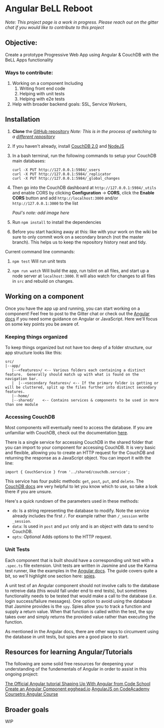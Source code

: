 # Angular BeLL Reboot
*Note: This project page is a work in progress. Please reach out on the gitter chat if you would like to contribute to this project*
## Objective:
Create a prototype Progressive Web App using Angular & CouchDB with the BeLL Apps functionality

### Ways to contribute:
1. Working on a component
    Including
    1. Writing front end code
    2. Helping with unit tests
    3. Helping with e2e tests
2. Help with broader backend goals: SSL, Service Workers,


## Installation

1. **Clone** the [GitHub repository](https://github.com/ole-vi/BeLL-angular-reboot)
    *Note: This is in the process of switching to a [different repository](https://github.com/ole-vi/planet)*
2. If you haven't already, install [CouchDB 2.0](http://couchdb.apache.org/) and [NodeJS](https://nodejs.org/en/)
3. In a bash terminal, run the following commands to setup your CouchDB main databases:

    ```
    curl -X PUT http://127.0.0.1:5984/_users
    curl -X PUT http://127.0.0.1:5984/_replicator
    curl -X PUT http://127.0.0.1:5984/_global_changes

    ```

4. Then go into the CouchDB dashboard at `http://127.0.0.1:5984/_utils` and enable CORS by clicking __Configuration__ -> __CORS__, click the __Enable CORS__ button and add `http://localhost:3000` and/or `http://127.0.0.1:3000` to the list

    *Paul's note: add image here*

5. Run `npm install` to install the dependencies
6. Before you start hacking away at this: like with your work on the wiki be sure to only commit work on a secondary branch (not the master branch).  This helps us to keep the repository history neat and tidy.

Current command line commands:

1. `npm test` Will run unit tests

2. `npm run watch` Will build the app, run tslint on all files, and start up a node server at `localhost:3000`.  It will also watch for changes to all files in `src` and rebuild on changes.

## Working on a component

Once you have the app up and running, you can start working on a component!  Feel free to post to the Gitter chat or check out the [Angular docs](https://angular.io/docs) if you need some guidance on Angular or JavaScript.  Here we'll focus on some key points you be aware of.

### Keeping things organized

To keep things organized but not have too deep of a folder structure, our app structure looks like this:

```
src/
|--app/
   |--<features>/ <-- Various folders each containing a distinct feature.  Generally should match up with what is found on the navigation bar.
   |  |--<secondary features>/ <-- If the primary folder is getting or will be cluttered, split up the files further into distinct secondary features.
   |--home/
   |--shared/    <-- Contains services & components to be used in more than one module
```

### Accessing CouchDB

Most components will eventually need to access the database.  If you are unfamiliar with CouchDB, check out the documentation [here](http://docs.couchdb.org/en/2.0.0/).

There is a single service for accessing CouchDB in the shared folder that you can import to your component for accessing CouchDB.  It is very basic and flexible, allowing you to create an HTTP request for the CouchDB and returning the response as a JavaScript object.  You can import it with the line:

```
import { CouchService } from '../shared/couchdb.service';
```

This service has four public methods: `get`, `post`, `put`, and `delete`.  The [CouchDB docs](http://docs.couchdb.org/en/2.0.0/) are very helpful to let you know which to use, so take a look there if you are unsure.

Here's a quick rundown of the parameters used in these methods:

* `db`: Is a string representing the database to modify.  Note the service already includes the first `/`.  For example rather than `/_session` write `_session`.
* `data`: Is used in `post` and `put` only and is an object with data to send to CouchDB.
* `opts`: *Optional* Adds options to the HTTP request.

### Unit Tests

Each component that is built should have a corresponding unit test with a `.spec.ts` file extension.  Unit tests are written in Jasmine and use the Karma test runner, like the examples in the [Angular docs](https://angular.io/guide/testing).  The guide covers quite a bit, so we'll highlight one section here: [spies](https://angular.io/guide/testing#test-a-component-with-an-async-service).

A unit test of an Angular component should not involve calls to the database to retreive data (this would fall under end to end tests), but sometimes functionality needs to be tested that would make a call to the database (i.e. login success/failure messages).  One option to avoid using the database that Jasmine provides is the `spy`.  Spies allow you to track a function and supply a return value.  When that function is called within the test, the spy takes over and simply returns the provided value rather than executing the function.

As mentioned in the Angular docs, there are other ways to circumvent using the database in unit tests, but spies are a good place to start.

## Resources for learning Angular/Tutorials

The following are some solid free resources for deepening your understanding of the fundementals of Angular in order to assist in this ongoing project:

[The Official Angular tutorial ](https://angular.io/)
[Shaping Up With Angular from Code School](https://www.codeschool.com/courses/shaping-up-with-angularjs)
[Create an Angular Component egghead.io](https://egghead.io/lessons/angular-2-create-a-simple-angular-2-component)
[AngularJS on CodeAcademy](https://www.codecademy.com/courses/javascript-advanced-en-2hJ3J/0/1)
[Coursetro Angular Course](https://coursetro.com/courses/8/Learn-Angular-2-Development-with-our-Free-Course)

## Broader goals

WIP
